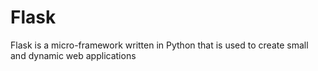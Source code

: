 # Flask

Flask is a micro-framework written in Python that is used to create small and dynamic web applications